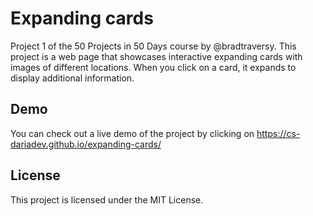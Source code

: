 
# Expanding cards
Project 1 of the 50 Projects in 50 Days course by @bradtraversy. This project is a web page that showcases interactive expanding cards with images of different locations.
When you click on a card, it expands to display additional information.

## Demo
You can check out a live demo of the project by clicking on https://cs-dariadev.github.io/expanding-cards/

## License
This project is licensed under the MIT License.
